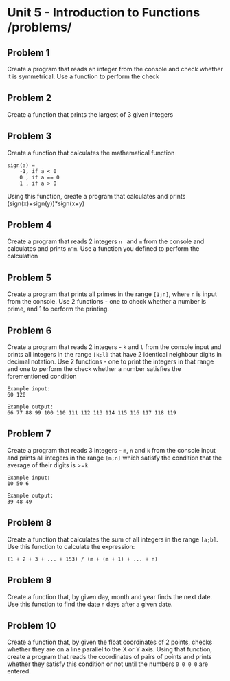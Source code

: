 # Unit 5 - Introduction to Functions /problems/

## Problem 1
Create a program that reads an integer from the console and check whether it is symmetrical.
Use a function to perform the check

## Problem 2
Create a function that prints the largest of 3 given integers

## Problem 3
Create a function that calculates the mathematical function
````
sign(a) = 
    -1, if a < 0
    0 , if a == 0
    1 , if a > 0
````
Using this function, create a program that calculates and prints
(sign(x)+sign(y))*sign(x+y)
## Problem 4
Create a program that reads 2 integers `n ` and `m` from the console and
calculates and prints `n^m`.
Use a function you defined to perform the calculation

## Problem 5
Create a program that prints all primes in the range `[1;n]`,
where `n` is input from the console. Use 2 functions - one to check whether
a number is prime, and 1 to perform the printing.

## Problem 6
Create a program that reads 2 integers - `k` and `l` from the console input
and prints all integers in the range `[k;l]` that have 2 identical neighbour digits
in decimal notation. Use 2 functions - one to print the integers in that range and one
to perform the check whether a number satisfies the forementioned condition
````
Example input:
60 120

Example output:
66 77 88 99 100 110 111 112 113 114 115 116 117 118 119
````

## Problem 7
Create a program that reads 3 integers - `m`, `n` and `k` from the console input
and prints all integers in the range `[m;n]` which satisfy the condition that
the average of their digits is >=`k`
````
Example input:
10 50 6

Example output:
39 48 49
````

## Problem 8
Create a function that calculates the sum of all integers in the range `[a;b]`.
Use this function to calculate the expression:
````
(1 + 2 + 3 + ... + 153) / (m + (m + 1) + ... + n)
````

## Problem 9
Create a function that, by given day, month and year finds the next date.
Use this function to find the date `n` days after a given date.

## Problem 10
Create a function that, by given the float coordinates of 2 points, checks whether
they are on a line parallel to the X or Y axis. Using that function,
create a program that reads the coordinates of pairs of points and prints
whether they satisfy this condition or not until the numbers `0 0 0 0` are entered.

